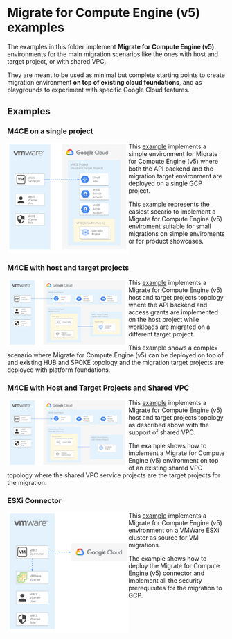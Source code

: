 # Migrate for Compute Engine (v5) examples

The examples in this folder implement **Migrate for Compute Engine (v5)** environments for the main migration scenarios like the ones with host and target project, or with shared VPC.

They are meant to be used as minimal but complete starting points to create migration environment **on top of existing cloud foundations**, and as playgrounds to experiment with specific Google Cloud features.

## Examples

### M4CE on a single project

<a href="./single-project/" title="M4CE with single project"><img src="./single-project/diagram.png" align="left" width="280px"></a> This [example](./single-project/) implements a simple environment for Migrate for Compute Engine (v5) where both the API backend and the migration target environment are deployed on a single GCP project.

This example represents the easiest sceario to implement a Migrate for Compute Engine (v5) enviroment suitable for small migrations on simple enviroments or for product showcases.
<br clear="left">

### M4CE with host and target projects

<a href="./host-target-projects/" title="M4CE with host and target projects"><img src="./host-target-projects/diagram.png" align="left" width="280px"></a> This [example](./host-target-projects/) implements a Migrate for Compute Engine (v5) host and target projects topology where the API backend and access grants are implemented on the host project while workloads are migrated on a different target project.

This example shows a complex scenario where Migrate for Compute Engine (v5) can be deployed on top of and existing HUB and SPOKE topology and the migration target projects are deployed with platform foundations.
<br clear="left">

### M4CE with Host and Target Projects and Shared VPC

<a href="./host-target-sharedvpc/" title="M4CE with host and target projects and shared VPC"><img src="./host-target-sharedvpc/diagram.png" align="left" width="280px"></a> This [example](./host-target-sharedvpc/) implements a Migrate for Compute Engine (v5) host and target projects topology as described above with the support of shared VPC.

The example shows how to implement a Migrate for Compute Engine (v5) environment on top of an existing shared VPC topology where the shared VPC service projects are the target projects for the migration.
<br clear="left">

### ESXi Connector

<a href="./esxi/" title="M4CE ESXi connector"><img src="./esxi/diagram.png" align="left" width="280px"></a> This [example](./esxi/) implements a Migrate for Compute Engine (v5) environment on a VMWare ESXi cluster as source for VM migrations.

The example shows how to deploy the Migrate for Compute Engine (v5) connector and implement all the security prerequisites for the migration to GCP.
